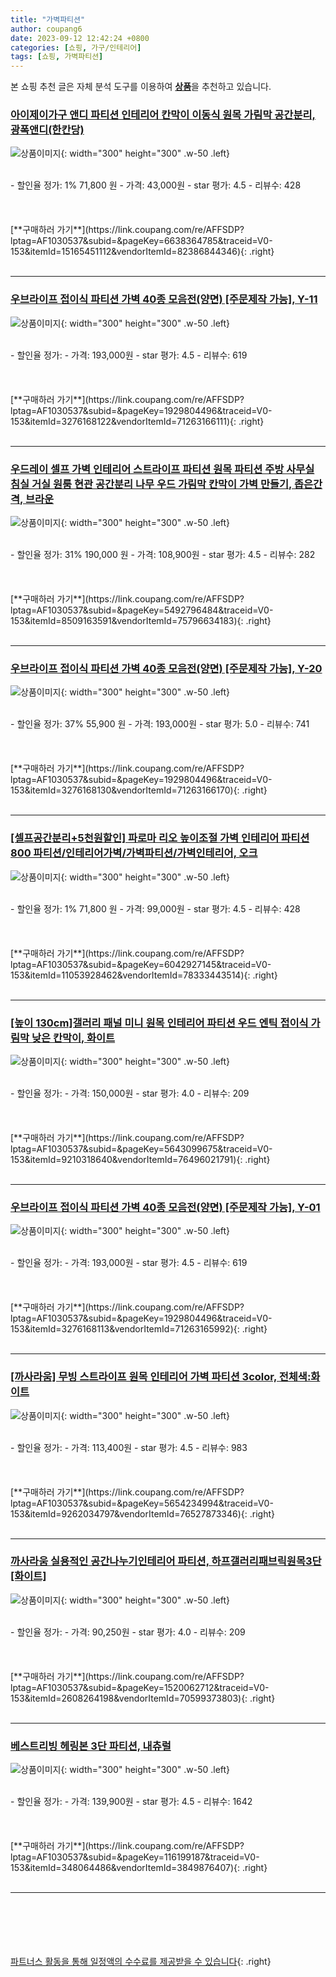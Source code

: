 ```yaml
---
title: "가벽파티션"
author: coupang6
date: 2023-09-12 12:42:24 +0800
categories: [쇼핑, 가구/인테리어]
tags: [쇼핑, 가벽파티션]
---
```


본 쇼핑 추천 글은 자체 분석 도구를 이용하여 [**상품**](https://link.coupang.com/a/bao1ui)을 추천하고 있습니다.

### [아이제이가구 앤디 파티션 인테리어 칸막이 이동식 원목 가림막 공간분리, 광폭앤디(한칸당)](https://link.coupang.com/re/AFFSDP?lptag=AF1030537&subid=&pageKey=6638364785&traceid=V0-153&itemId=15165451112&vendorItemId=82386844346)

![상품이미지](https://thumbnail9.coupangcdn.com/thumbnails/remote/230x230ex/image/vendor_inventory/2f2d/51119e10398bb208d234ae3e4f4df7389b9ead4f0fa9c44dff2dfb2322e0.jpg){: width="300" height="300" .w-50 .left}


<br>
- 할인율 정가: 1%  71,800   원
- 가격: 43,000원
- star 평가: 4.5
- 리뷰수: 428
<br>
<br>
<br>
<br>
[**구매하러 가기**](https://link.coupang.com/re/AFFSDP?lptag=AF1030537&subid=&pageKey=6638364785&traceid=V0-153&itemId=15165451112&vendorItemId=82386844346){: .right}
<br>
<br>

---

### [우브라이프 접이식 파티션 가벽 40종 모음전(양면) [주문제작 가능], Y-11](https://link.coupang.com/re/AFFSDP?lptag=AF1030537&subid=&pageKey=1929804496&traceid=V0-153&itemId=3276168122&vendorItemId=71263166111)

![상품이미지](https://thumbnail10.coupangcdn.com/thumbnails/remote/230x230ex/image/vendor_inventory/2f29/ba1fe8ffbc76f039b3fbdc675c6edd3125b622892bbbd1173e124f6a2fe8.jpg){: width="300" height="300" .w-50 .left}


<br>
- 할인율 정가: 
- 가격: 193,000원
- star 평가: 4.5
- 리뷰수: 619
<br>
<br>
<br>
<br>
[**구매하러 가기**](https://link.coupang.com/re/AFFSDP?lptag=AF1030537&subid=&pageKey=1929804496&traceid=V0-153&itemId=3276168122&vendorItemId=71263166111){: .right}
<br>
<br>

---

### [우드레이 셀프 가벽 인테리어 스트라이프 파티션 원목 파티션 주방 사무실 침실 거실 원룸 현관 공간분리 나무 우드 가림막 칸막이 가벽 만들기, 좁은간격, 브라운](https://link.coupang.com/re/AFFSDP?lptag=AF1030537&subid=&pageKey=5492796484&traceid=V0-153&itemId=8509163591&vendorItemId=75796634183)

![상품이미지](https://thumbnail7.coupangcdn.com/thumbnails/remote/230x230ex/image/vendor_inventory/f418/c382a757a9d9c5b1a6c6be07d9a29b8036983d05b8b1a42a382e8f88efb3.jpg){: width="300" height="300" .w-50 .left}


<br>
- 할인율 정가: 31%  190,000   원
- 가격: 108,900원
- star 평가: 4.5
- 리뷰수: 282
<br>
<br>
<br>
<br>
[**구매하러 가기**](https://link.coupang.com/re/AFFSDP?lptag=AF1030537&subid=&pageKey=5492796484&traceid=V0-153&itemId=8509163591&vendorItemId=75796634183){: .right}
<br>
<br>

---

### [우브라이프 접이식 파티션 가벽 40종 모음전(양면) [주문제작 가능], Y-20](https://link.coupang.com/re/AFFSDP?lptag=AF1030537&subid=&pageKey=1929804496&traceid=V0-153&itemId=3276168130&vendorItemId=71263166170)

![상품이미지](https://thumbnail8.coupangcdn.com/thumbnails/remote/230x230ex/image/vendor_inventory/1151/924f4fd43dbeb9d5acf5a510808a6e38b9d2fe05dcb3dd6dbe82369bc2b0.jpg){: width="300" height="300" .w-50 .left}


<br>
- 할인율 정가: 37%  55,900   원
- 가격: 193,000원
- star 평가: 5.0
- 리뷰수: 741
<br>
<br>
<br>
<br>
[**구매하러 가기**](https://link.coupang.com/re/AFFSDP?lptag=AF1030537&subid=&pageKey=1929804496&traceid=V0-153&itemId=3276168130&vendorItemId=71263166170){: .right}
<br>
<br>

---

### [[셀프공간분리+5천원할인] 파로마 리오 높이조절 가벽 인테리어 파티션 800 파티션/인테리어가벽/가벽파티션/가벽인테리어, 오크](https://link.coupang.com/re/AFFSDP?lptag=AF1030537&subid=&pageKey=6042927145&traceid=V0-153&itemId=11053928462&vendorItemId=78333443514)

![상품이미지](https://thumbnail10.coupangcdn.com/thumbnails/remote/230x230ex/image/vendor_inventory/9326/5b434f308bc144e82245c0e205c88ba4a5fc622cb57315de2833f0d69bfd.jpg){: width="300" height="300" .w-50 .left}


<br>
- 할인율 정가: 1%  71,800   원
- 가격: 99,000원
- star 평가: 4.5
- 리뷰수: 428
<br>
<br>
<br>
<br>
[**구매하러 가기**](https://link.coupang.com/re/AFFSDP?lptag=AF1030537&subid=&pageKey=6042927145&traceid=V0-153&itemId=11053928462&vendorItemId=78333443514){: .right}
<br>
<br>

---

### [[높이 130cm]갤러리 패널 미니 원목 인테리어 파티션 우드 엔틱 접이식 가림막 낮은 칸막이, 화이트](https://link.coupang.com/re/AFFSDP?lptag=AF1030537&subid=&pageKey=5643099675&traceid=V0-153&itemId=9210318640&vendorItemId=76496021791)

![상품이미지](https://thumbnail8.coupangcdn.com/thumbnails/remote/230x230ex/image/vendor_inventory/bae2/279a760e336aedecfdd2409bcecaacac1aaaf5c99b86d642612bd5096759.jpg){: width="300" height="300" .w-50 .left}


<br>
- 할인율 정가: 
- 가격: 150,000원
- star 평가: 4.0
- 리뷰수: 209
<br>
<br>
<br>
<br>
[**구매하러 가기**](https://link.coupang.com/re/AFFSDP?lptag=AF1030537&subid=&pageKey=5643099675&traceid=V0-153&itemId=9210318640&vendorItemId=76496021791){: .right}
<br>
<br>

---

### [우브라이프 접이식 파티션 가벽 40종 모음전(양면) [주문제작 가능], Y-01](https://link.coupang.com/re/AFFSDP?lptag=AF1030537&subid=&pageKey=1929804496&traceid=V0-153&itemId=3276168113&vendorItemId=71263165992)

![상품이미지](https://thumbnail8.coupangcdn.com/thumbnails/remote/230x230ex/image/vendor_inventory/d278/dea268e6130670b0044145a9679019bf2ee5e7b9b46c228f594c6bf766c5.jpg){: width="300" height="300" .w-50 .left}


<br>
- 할인율 정가: 
- 가격: 193,000원
- star 평가: 4.5
- 리뷰수: 619
<br>
<br>
<br>
<br>
[**구매하러 가기**](https://link.coupang.com/re/AFFSDP?lptag=AF1030537&subid=&pageKey=1929804496&traceid=V0-153&itemId=3276168113&vendorItemId=71263165992){: .right}
<br>
<br>

---

### [[까사라움] 무빙 스트라이프 원목 인테리어 가벽 파티션 3color, 전체색:화이트](https://link.coupang.com/re/AFFSDP?lptag=AF1030537&subid=&pageKey=5654234994&traceid=V0-153&itemId=9262034797&vendorItemId=76527873346)

![상품이미지](https://thumbnail9.coupangcdn.com/thumbnails/remote/230x230ex/image/vendor_inventory/5d9f/54cbb2882c48d781a80c0d3323f40725c19eab5f16e6f9266862428829b1.jpg){: width="300" height="300" .w-50 .left}


<br>
- 할인율 정가: 
- 가격: 113,400원
- star 평가: 4.5
- 리뷰수: 983
<br>
<br>
<br>
<br>
[**구매하러 가기**](https://link.coupang.com/re/AFFSDP?lptag=AF1030537&subid=&pageKey=5654234994&traceid=V0-153&itemId=9262034797&vendorItemId=76527873346){: .right}
<br>
<br>

---

### [까사라움 실용적인 공간나누기인테리어 파티션, 하프갤러리패브릭원목3단[화이트]](https://link.coupang.com/re/AFFSDP?lptag=AF1030537&subid=&pageKey=1520062712&traceid=V0-153&itemId=2608264198&vendorItemId=70599373803)

![상품이미지](https://thumbnail9.coupangcdn.com/thumbnails/remote/230x230ex/image/vendor_inventory/ef0e/7741f887bfa582b511509e0b983b6bb8e49b2aae72509e1db0a2176597d4.jpg){: width="300" height="300" .w-50 .left}


<br>
- 할인율 정가: 
- 가격: 90,250원
- star 평가: 4.0
- 리뷰수: 209
<br>
<br>
<br>
<br>
[**구매하러 가기**](https://link.coupang.com/re/AFFSDP?lptag=AF1030537&subid=&pageKey=1520062712&traceid=V0-153&itemId=2608264198&vendorItemId=70599373803){: .right}
<br>
<br>

---

### [베스트리빙 헤링본 3단 파티션, 내츄럴](https://link.coupang.com/re/AFFSDP?lptag=AF1030537&subid=&pageKey=116199187&traceid=V0-153&itemId=348064486&vendorItemId=3849876407)

![상품이미지](https://thumbnail10.coupangcdn.com/thumbnails/remote/230x230ex/image/product/image/vendoritem/2019/07/08/3849876407/7f446f17-b181-4481-a565-8f345557ea0b.jpg){: width="300" height="300" .w-50 .left}


<br>
- 할인율 정가: 
- 가격: 139,900원
- star 평가: 4.5
- 리뷰수: 1642
<br>
<br>
<br>
<br>
[**구매하러 가기**](https://link.coupang.com/re/AFFSDP?lptag=AF1030537&subid=&pageKey=116199187&traceid=V0-153&itemId=348064486&vendorItemId=3849876407){: .right}
<br>
<br>

---
<br><br><br><br><br> [파트너스 활동을 통해 일정액의 수수료를 제공받을 수 있습니다](https://link.coupang.com/a/bao1ui){: .right}